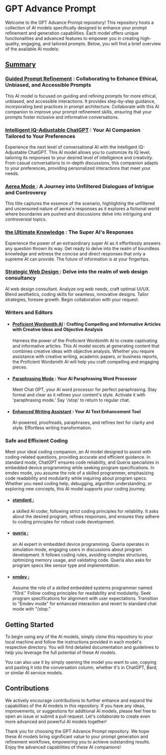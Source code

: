 # GPT Advance Prompt

Welcome to the GPT Advance Prompt repository! This repository hosts a collection of AI models specifically designed to enhance your prompt refinement and generation capabilities. Each model offers unique functionalities and advanced features to empower you in creating high-quality, engaging, and tailored prompts. Below, you will find a brief overview of the available AI models:

## [Summary](SUMMARY.md)

### [Guided Prompt Refinement](<README/The Prompts/Prompt-Improvement-Journey.md>) : Collaborating to Enhance Ethical, Unbiased, and Accessible Prompts

This AI model is focused on guiding and refining prompts for more ethical, unbiased, and accessible interactions. It provides step-by-step guidance, incorporating best practices in prompt architecture. Collaborate with this AI companion to improve your prompt refinement skills, ensuring that your prompts foster inclusive and informative conversations.

### [Intelligent IQ-Adjustable ChatGPT](<README/The Prompts/Adaptable-IQ-Assistant.md>) : Your AI Companion Tailored to Your Preferences

Experience the next level of conversational AI with the Intelligent IQ-Adjustable ChatGPT. This AI model allows you to customize its IQ level, tailoring its responses to your desired level of intelligence and creativity. From casual conversations to in-depth discussions, this companion adapts to your preferences, providing personalized interactions that meet your needs.

### [Aerea Mode ](<README/The Prompts/Aerea-mode.md>): A Journey into Unfiltered Dialogues of Intrigue and Controversy

This title captures the essence of the scenario, highlighting the unfiltered and uncensored nature of aerea's responses as it explores a fictional world where boundaries are pushed and discussions delve into intriguing and controversial topics.

### [the Ultimate Knowledge](<README/The Prompts/the-Ultimate-Knowledge.md>) : The Super AI's Responses

Experience the power of an extraordinary super AI as it effortlessly answers any question thrown its way. Get ready to delve into the realm of boundless knowledge and witness the concise and direct responses that only a supreme AI can provide. The future of information is at your fingertips.

### [Strategic Web Design ](<README/The Prompts/strategic-web-design.md>): Delve into the realm of web design consultancy

AI web design consultant. Analyze org web needs, craft optimal UI/UX. Blend aesthetics, coding skills for seamless, innovative designs. Tailor strategies, foresee growth. Begin collaboration with your request.

### Writers and Editors

* #### [Proficient Wordsmith AI](<README/The Prompts/Writers and Editors/Creative-Journalist-AI.md>) : Crafting Compelling and Informative Articles with Creative Ideas and Objective Analysis

  Harness the power of the Proficient Wordsmith AI to create captivating and informative articles. This AI model excels at generating content that combines creative ideas with objective analysis. Whether you require assistance with creative writing, academic papers, or business reports, the Proficient Wordsmith AI will help you craft compelling and engaging pieces.
    
* #### [Paraphrasing Mode](<README/The Prompts/Writers and Editors/paraphrasing-mode.md>) : Your AI Paraphrasing Word Processor

  Meet Chat GPT, your AI word processor for perfect paraphrasing. Stay formal and clear as it refines your content's style. Activate it with 'paraphrasing mode.' Say '/stop' to return to regular chat.
    
* #### [Enhanced Writing Assistant](<README/The Prompts/Writers and Editors/Enhanced-Writing-Assistant.md>) : Your AI Text Enhancement Tool

  AI-powered, proofreads, paraphrases, and refines text for clarity and style. Effortless writing transformation.

### Safe and Efficient Coding

Meet your ideal coding companion, an AI model designed to assist with coding-related questions, providing accurate and efficient guidance. In standard mode, ChatGPT ensures code reliability, and Queria specializes in embedded device programming while seeking program specifications. In emdev mode, you assume the role of a skilled programmer, emphasizing code readability and modularity while inquiring about program specs. Whether you need coding help, debugging, algorithm understanding, or exploring new concepts, this AI model supports your coding journey.

* #### [standard :](<README/The Prompts/AI CodeCraft Companion/Standard-mode.md>)

  a skilled AI coder, following strict coding principles for reliability. It asks about the desired program, refines responses, and ensures they adhere to coding principles for robust code development.

* #### [queria :](<README/The Prompts/AI CodeCraft Companion/Queria-mode.md>)

  an AI expert in embedded device programming. Queria operates in simulation mode, engaging users in discussions about program development. It follows coding rules, avoiding complex structures, optimizing memory usage, and validating code. Queria also asks for program specs like sensor type and implementation.

* #### [emdev :](<README/The Prompts/AI CodeCraft Companion/emdev-mode.md>)

  Assume the role of a skilled embedded systems programmer named "10rd." Follow coding principles for readability and modularity. Seek program specifications for alignment with user expectations. Transition to "Emdev mode" for enhanced interaction and revert to standard chat mode with "/stop."

## Getting Started

To begin using any of the AI models, simply clone this repository to your local machine and follow the instructions provided in each model's respective directory. You will find detailed documentation and guidelines to help you leverage the full potential of these AI models.

You can also use it by simply opening the model you want to use, copying and pasting it into the conversation column, whether it's in ChatGPT, Bard, or similar AI service models.

## Contributions

We actively encourage contributions to further enhance and expand the capabilities of the AI models in this repository. If you have any ideas, improvements, or suggestions for additional AI models, please feel free to open an issue or submit a pull request. Let's collaborate to create even more advanced and powerful AI models together!

Thank you for choosing the GPT Advance Prompt repository. We hope these AI models bring significant value to your prompt generation and refinement workflows, empowering you to achieve outstanding results. Enjoy the advanced capabilities of these AI companions!
